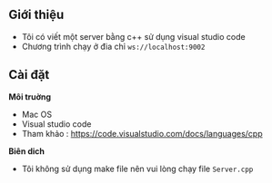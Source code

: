 ## Giới thiệu

- Tôi có viết một server bằng c++ sử dụng visual studio code
- Chương trình chạy ở đia chỉ `ws://localhost:9002`

## Cài đặt
**Môi truờng**
 - Mac OS
 - Visual studio code
 - Tham khảo : https://code.visualstudio.com/docs/languages/cpp
    

**Biên dich**
 - Tôi không sử dụng make file nên vui lòng chạy file `Server.cpp` 